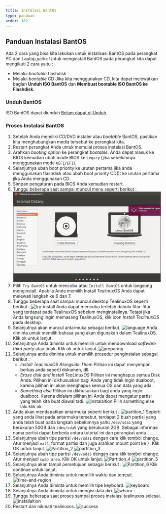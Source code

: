 ```yaml
---
title: Instalasi BantOS
type: panduan
order: 102
---
```



## Panduan Instalasi BantOS
Ada 2 cara yang bisa kita lakukan untuk instalisasi BantOS pada perangkat PC dan Laptop,yaitu:
Untuk menginstall BantOS pada perangkat kita dapat mengikuti 2 cara yaitu :
- Melalui _bootable_ flashdisk
- Melalui _bootable_ CD
Jika kita menggunakan CD, kita dapat melewatkan bagian **Unduh ISO BantOS** dan **Membuat bootable ISO BantOS ke Flashdisk**.

### Unduh BantOS
ISO BantOS dapat diunduh [Belum dapat di Unduh](http://linux.dev.bantenprov/iso/BantOS/).

### Proses Instalasi BantOS
1. Setelah Anda memiliki CD/DVD instaler atau _bootable_ BantOS, pastikan kita  menghubungkan media tersebut ke perangkat kita.
2. Restart perangkat Anda untuk memulai proses instalasi BantOS.
3. Arahkan _booting option_ ke perangkat _bootable_. Anda dapat masuk ke BIOS kemudian ubah mode BIOS ke `Legacy` (jika sebelumnya menggunakan mode `UEFI/EFI`).
4. Selanjutnya ubah boot priority ke urutan pertama jika anda menggunakan flashdisk atau ubah boot priority CD(): ke urutan pertama jika Anda menggunakan CD.
5. Simpan pengaturan pada BIOS Anda kemudian restart.
6. Tunggu beberapa saat sampai muncul menu seperti berikut :
   ![menu-install](src/images/install-id.png)
7. Pilih `Try BantOS` untuk mencoba atau `Install BantOS` untuk langsung menginstall. Apabila Anda memilih Install TealinuxOS Anda dapat melewati langkah ke 6 dan 7.
8. Tunggu beberapa saat sampai muncul desktop TealinuxOS seperti berikut :
   ![try-install](https://cloud.githubusercontent.com/assets/22718275/23685964/736151be-03d9-11e7-9b11-23af4063ab3b.png)
   Anda dapat mencoba terlebih dahulu fitur-fitur yang terdapat pada TealinuxOS sebelum menginstallnya. Tetapi jika Anda langsung ingin memasang TealinuxOS, klik icon _Install TealinuxOS_ pada desktop.
9. Selanjutnya akan muncul antarmuka sebagai berikut.
   ![language](https://cloud.githubusercontent.com/assets/22718275/23685988/96e996fa-03d9-11e7-9cc0-b5664ed27a17.png)
   Anda diminta untuk memilih bahasa yang akan digunakan dalam TealinuxOS. Klik ok untuk lanjut.
11. Selanjutnya Anda diminta untuk memilih untuk mendownload _software third party_ atau tidak. Klik ok untuk lanjut.
    ![preparing](https://cloud.githubusercontent.com/assets/22718275/23685998/a811ae18-03d9-11e7-8c6f-1900f9a85b7d.png)
12. Selanjutnya anda diminta untuk memilih prosedur penginstalan sebagai berikut :
    - _Install TeaLinuxOS Alongside Them_
      Pilihan ini dapat menyimpan berkas anda seperti dokumen, dll.
    - _Erase disk and Install TeaLinuxOS_
      Pilihan ini menghapus semua Disk Anda. Pilihan ini dikhususkan bagi Anda yang tidak ingin dualboot, karena pilihan ini akan menghapus semua OS dan data yang ada.
    - _Something else_
      Pilihan ini dikhususkan bagi anda yang ingin dualboot. Karena didalam pilihan ini Anda dapat mengatur partisi yang telah kita buat diawal tadi.
    ![instalaltion](https://cloud.githubusercontent.com/assets/22718275/23686028/cd308aac-03d9-11e7-9fa7-217fd1f7ac08.png)
    Pilih something else lalu klik ok.
13. Anda akan mendapatkan antarmuka seperti berikut :
    ![partiton_1](https://cloud.githubusercontent.com/assets/22718275/23686041/e39d8f38-03d9-11e7-8836-e749fb8b0794.png)
    Seperti yang anda lihat pada antarmuka tersebut, terdapat 2 buah partisi yang anda telah buat pada langkah sebelumnya yaitu `/dev/sda1` yang berukuran 50GB dan `/dev/sda5` yang berukuran 2GB. Sebagai informasi nama partisi dapat berbeda antara tutorial ini dan perangkat anda.
14. Selanjutnya ubah tipe partisi `/dev/sda1` dengan cara klik tombol change. Atur menjadi `ext4`, format partisi dan juga arahkan mount point ke `/`. Klik OK untuk lanjut.
    ![Partition_2](https://cloud.githubusercontent.com/assets/22718275/23686049/f5030230-03d9-11e7-8834-7ecac4b9b6bb.png)
    ![partition_3](https://cloud.githubusercontent.com/assets/22718275/23686061/03f969f0-03da-11e7-8bda-eb56c7c8cf04.png)
15. Selanjutnya ubah tipe partisi `/dev/sda5` dengan cara klik tombol change. Atur menjadi `swap area`. Klik OK untuk lanjut.
    ![Partition_4](https://cloud.githubusercontent.com/assets/22718275/23686081/1fbf6266-03da-11e7-8daa-4a60c06703e5.png)
    ![partition_5](https://cloud.githubusercontent.com/assets/22718275/23686146/6dbf052a-03da-11e7-85e3-e844b273f694.png)
16. Selanjutnya akan tampil persetujuan sebagai berikut :
    ![Partition_6](https://cloud.githubusercontent.com/assets/22718275/23686161/857a51e2-03da-11e7-8011-a9fb063761b4.png)
    Klik continue untuk lanjut.
17. Selanjutnya Anda diminta untuk memilih waktu dan tempat.
    ![time-and-region](https://cloud.githubusercontent.com/assets/22718275/23686187/a58ca03e-03da-11e7-827a-01f86abe8ec3.png)
18. Selanjutnya Anda diminta untuk memilih tipe keyboard.
    ![keyboard](https://cloud.githubusercontent.com/assets/22718275/23686208/b682f4ce-03da-11e7-8dcb-85c8ef2cbbad.png)
19. Selanjutnya Anda diminta untuk mengisi data diri.
    ![whoru](https://cloud.githubusercontent.com/assets/22718275/23686238/d5fdd5e4-03da-11e7-8387-626587c4ede8.png)
20. Tunggu beberapa saat proses sampai proses instalasi tealinuxos selesai.
    ![installaltion](https://cloud.githubusercontent.com/assets/22718275/23686286/31ab73ec-03db-11e7-8292-173401c6851a.png)
21. Restart dan nikmati tealinuxos.
    ![success](https://cloud.githubusercontent.com/assets/22718275/23686381/df3fda20-03db-11e7-9ee1-a811f1646f36.png)
